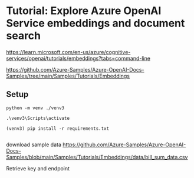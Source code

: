 # Tutorial: Explore Azure OpenAI Service embeddings and document search
https://learn.microsoft.com/en-us/azure/cognitive-services/openai/tutorials/embeddings?tabs=command-line

https://github.com/Azure-Samples/Azure-OpenAI-Docs-Samples/tree/main/Samples/Tutorials/Embeddings

## Setup
```
python -m venv ./venv3

.\venv3\Scripts\activate

(venv3) pip install -r requirements.txt


```

download sample data 
https://github.com/Azure-Samples/Azure-OpenAI-Docs-Samples/blob/main/Samples/Tutorials/Embeddings/data/bill_sum_data.csv


Retrieve key and endpoint